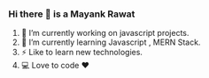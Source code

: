 ### Hi there 👋 is a Mayank Rawat
  
1. 🔭 I’m currently working on javascript projects.
2. 🌱 I’m currently learning  Javascript , MERN Stack.
3. ⚡ Like to learn new technologies.
4. 💻 Love to code ❤

